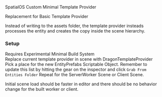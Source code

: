 SpatialOS Custom Minimal Template Provider

Replacement for Basic Template Provider

Instead of writing to the assets folder, the template provider insteads processes the entity and creates the copy inside the scene hierarchy.


### Setup
Requires Experimental Minimal Build System  
Replace current template provider in scene with DragonTemplateProvider  
Pick a place for the new EntityPrefabs Scriptable Object. Remember to update this list by hitting the gear on the inspector and click `Grab From Entities Folder`
Repeat for the ServerWorker Scene or Client Scene.

Initial scene load should be faster in editor and there should be no behavior change for the built worker or client.
